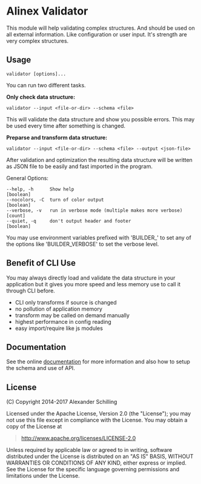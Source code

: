 Alinex Validator
=================================================

This module will help validating complex structures. And should be used on all external information.
Like configuration or user input. It's strength are very complex structures.


Usage
-------------------------------------------------

    validator [options]...

You can run two different tasks.

__Only check data structure:__

    validator --input <file-or-dir> --schema <file>

This will validate the data structure and show you possible errors. This may be used every time
after something is changed.

__Preparse and transform data structure:__

    validator --input <file-or-dir> --schema <file> --output <json-file>

After validation and optimization the resulting data structure will be written as JSON file to
be easily and fast imported in the program.

General Options:

    --help, -h      Show help                                            [boolean]
    --nocolors, -C  turn of color output                                 [boolean]
    --verbose, -v   run in verbose mode (multiple makes more verbose)      [count]
    --quiet, -q     don't output header and footer                       [boolean]

You may use environment variables prefixed with 'BUILDER_' to set any of
the options like 'BUILDER_VERBOSE' to set the verbose level.


Benefit of CLI Use
-------------------------------------------------
You may always directly load and validate the data structure in your application but it gives you
more speed and less memory use to call it through CLI before.
- CLI only transforms if source is changed
- no pollution of application memory
- transform may be called on demand manually
- highest performance in config reading
- easy import/require like js modules


Documentation
-------------------------------------------------
See the online [documentation](https://alinex.gitbooks.io/validator) for more information and also
how to setup the schema and use of API.


License
-------------------------------------------------

(C) Copyright 2014-2017 Alexander Schilling

Licensed under the Apache License, Version 2.0 (the "License");
you may not use this file except in compliance with the License.
You may obtain a copy of the License at

>  <http://www.apache.org/licenses/LICENSE-2.0>

Unless required by applicable law or agreed to in writing, software
distributed under the License is distributed on an "AS IS" BASIS,
WITHOUT WARRANTIES OR CONDITIONS OF ANY KIND, either express or implied.
See the License for the specific language governing permissions and
limitations under the License.
